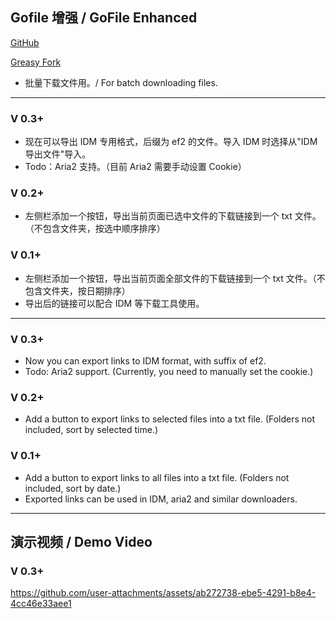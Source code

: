 ## Gofile 增强 / GoFile Enhanced

[GitHub](https://github.com/ewigl/gofile-enhanced)

[Greasy Fork](https://greasyfork.org/zh-CN/scripts/515250-gofile-%E5%A2%9E%E5%BC%BA)

-   批量下载文件用。/ For batch downloading files.

---

### V 0.3+

-   现在可以导出 IDM 专用格式，后缀为 ef2 的文件。导入 IDM 时选择从"IDM 导出文件"导入。
-   Todo：Aria2 支持。（目前 Aria2 需要手动设置 Cookie）

### V 0.2+

-   左侧栏添加一个按钮，导出当前页面已选中文件的下载链接到一个 txt 文件。（不包含文件夹，按选中顺序排序）

### V 0.1+

-   左侧栏添加一个按钮，导出当前页面全部文件的下载链接到一个 txt 文件。（不包含文件夹，按日期排序）
-   导出后的链接可以配合 IDM 等下载工具使用。

---

### V 0.3+

-   Now you can export links to IDM format, with suffix of ef2.
-   Todo: Aria2 support. (Currently, you need to manually set the cookie.)

### V 0.2+

-   Add a button to export links to selected files into a txt file. (Folders not included, sort by selected time.)

### V 0.1+

-   Add a button to export links to all files into a txt file. (Folders not included, sort by date.)
-   Exported links can be used in IDM, aria2 and similar downloaders.

---

## 演示视频 / Demo Video

### V 0.3+

https://github.com/user-attachments/assets/ab272738-ebe5-4291-b8e4-4cc46e33aee1
